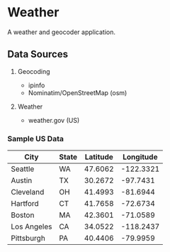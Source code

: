 # Weather

A weather and geocoder application.

## Data Sources

1. Geocoding
    - ipinfo
    - Nominatim/OpenStreetMap (osm)

2. Weather
    - weather.gov (US)

### Sample US Data

| City            | State | Latitude  | Longitude |
|-----------------|-------|-----------|-----------|
| Seattle         | WA    | 47.6062   | -122.3321 |
| Austin          | TX    | 30.2672   | -97.7431  |
| Cleveland       | OH    | 41.4993   | -81.6944  |
| Hartford        | CT    | 41.7658   | -72.6734  |
| Boston          | MA    | 42.3601   | -71.0589  |
| Los Angeles     | CA    | 34.0522   | -118.2437 |
| Pittsburgh      | PA    | 40.4406   | -79.9959  |
